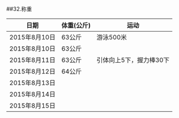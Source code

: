 ##32.称重

  日期            | 体重(公斤)    | 运动
  ----------------|---------------|-----------
  2015年8月10日   | 63公斤        | 游泳500米
  2015年8月10日   | 63公斤        |
  2015年8月11日   | 63公斤        | 引体向上5下，握力棒30下
  2015年8月12日   | 64公斤        |
  2015年8月13日   |               |
  2015年8月14日   |               |
  2015年8月15日   |               |
